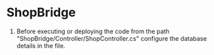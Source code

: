 # ShopBridge

1. Before executing or deploying the code from the path
"ShopBridge/Controller/ShopController.cs"
configure the database details in the file.
